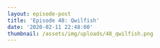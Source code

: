 ```yaml
---
layout: episode-post
title: 'Episode 48: Qwilfish'
date: '2020-02-11 22:48:00'
thumbnail: /assets/img/uploads/48_qwilfish.png
---
```


